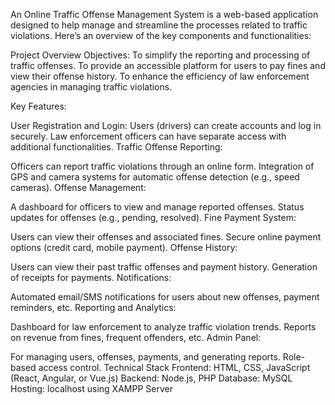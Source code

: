An Online Traffic Offense Management System is a web-based application designed to help manage and streamline the processes related to traffic violations.
Here’s an overview of the key components and functionalities:

Project Overview
Objectives:
To simplify the reporting and processing of traffic offenses.
To provide an accessible platform for users to pay fines and view their offense history.
To enhance the efficiency of law enforcement agencies in managing traffic violations.

Key Features:

User Registration and Login:
Users (drivers) can create accounts and log in securely.
Law enforcement officers can have separate access with additional functionalities.
Traffic Offense Reporting:

Officers can report traffic violations through an online form.
Integration of GPS and camera systems for automatic offense detection (e.g., speed cameras).
Offense Management:

A dashboard for officers to view and manage reported offenses.
Status updates for offenses (e.g., pending, resolved).
Fine Payment System:

Users can view their offenses and associated fines.
Secure online payment options (credit card, mobile payment).
Offense History:

Users can view their past traffic offenses and payment history.
Generation of receipts for payments.
Notifications:

Automated email/SMS notifications for users about new offenses, payment reminders, etc.
Reporting and Analytics:

Dashboard for law enforcement to analyze traffic violation trends.
Reports on revenue from fines, frequent offenders, etc.
Admin Panel:

For managing users, offenses, payments, and generating reports.
Role-based access control.
Technical Stack
Frontend: HTML, CSS, JavaScript (React, Angular, or Vue.js)
Backend: Node.js,   PHP 
Database: MySQL
Hosting: localhost  using XAMPP Server
